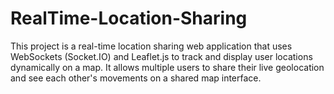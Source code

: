 # RealTime-Location-Sharing
This project is a real-time location sharing web application that uses WebSockets (Socket.IO) and Leaflet.js to track and display user locations dynamically on a map. It allows multiple users to share their live geolocation and see each other's movements on a shared map interface.
